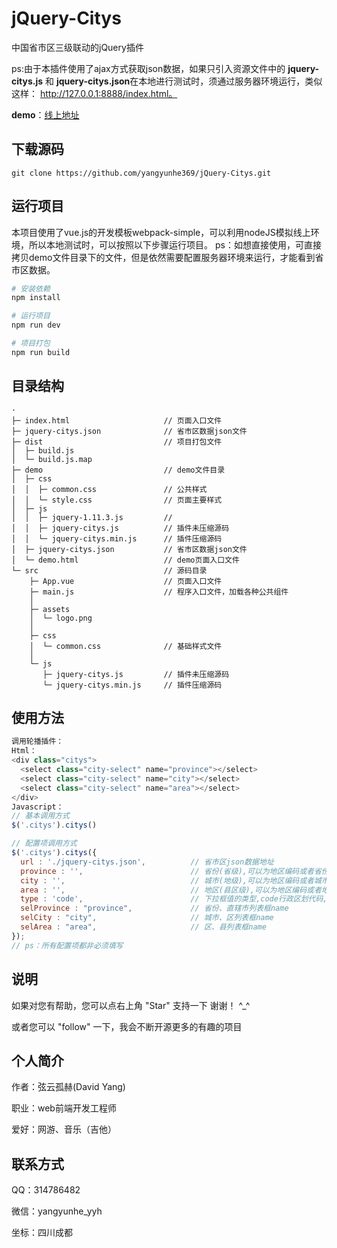 # jQuery-Citys
中国省市区三级联动的jQuery插件

ps:由于本插件使用了ajax方式获取json数据，如果只引入资源文件中的 **jquery-citys.js** 和 **jquery-citys.json**在本地进行测试时，须通过服务器环境运行，类似这样：  http://127.0.0.1:8888/index.html。

**demo**：[线上地址](https://yangyunhe369.github.io/jQuery-Citys/)

## 下载源码

```
git clone https://github.com/yangyunhe369/jQuery-Citys.git
```
## 运行项目

本项目使用了vue.js的开发模板webpack-simple，可以利用nodeJS模拟线上环境，所以本地测试时，可以按照以下步骤运行项目。
ps：如想直接使用，可直接拷贝demo文件目录下的文件，但是依然需要配置服务器环境来运行，才能看到省市区数据。

``` bash
# 安装依赖
npm install

# 运行项目
npm run dev

# 项目打包
npm run build
```

## 目录结构
```
·
├─ index.html                     // 页面入口文件
├─ jquery-citys.json              // 省市区数据json文件 
├─ dist                           // 项目打包文件
│  ├─ build.js        
│  └─ build.js.map
├─ demo                           // demo文件目录
│  ├─ css
│  │  ├─ common.css               // 公共样式
│  │  └─ style.css                // 页面主要样式    
│  ├─ js
│  │  ├─ jquery-1.11.3.js         // 
│  │  ├─ jquery-citys.js          // 插件未压缩源码
│  │  └─ jquery-citys.min.js      // 插件压缩源码
│  ├─ jquery-citys.json           // 省市区数据json文件 
│  └─ demo.html                   // demo页面入口文件
└─ src                            // 源码目录
    ├─ App.vue                    // 页面入口文件
    ├─ main.js                    // 程序入口文件，加载各种公共组件         
    │  
    ├─ assets
    │  └─ logo.png
    │      
    ├─ css
    │  └─ common.css              // 基础样式文件
    │      
    └─ js
       ├─ jquery-citys.js         // 插件未压缩源码
       └─ jquery-citys.min.js     // 插件压缩源码
```

## 使用方法

``` javascript
调用轮播插件：
Html：
<div class="citys">
  <select class="city-select" name="province"></select>
  <select class="city-select" name="city"></select>
  <select class="city-select" name="area"></select>
</div>
Javascript：
// 基本调用方式
$('.citys').citys()

// 配置项调用方式
$('.citys').citys({
  url : './jquery-citys.json',          // 省市区json数据地址
  province : '',                        // 省份(省级),可以为地区编码或者省份名称
  city : '',                            // 城市(地级),可以为地区编码或者城市名称
  area : '',                            // 地区(县区级),可以为地区编码或者地区名称
  type : 'code',                        // 下拉框值的类型,code行政区划代码,name地名
  selProvince : "province",             // 省份、直辖市列表框name
  selCity : "city",                     // 城市、区列表框name
  selArea : "area",                     // 区、县列表框name
});
// ps：所有配置项都非必须填写
```

## 说明

如果对您有帮助，您可以点右上角 "Star" 支持一下 谢谢！ ^_^

或者您可以 "follow" 一下，我会不断开源更多的有趣的项目

## 个人简介
作者：弦云孤赫(David Yang)

职业：web前端开发工程师

爱好：网游、音乐（吉他）

## 联系方式
QQ：314786482

微信：yangyunhe_yyh

坐标：四川成都
